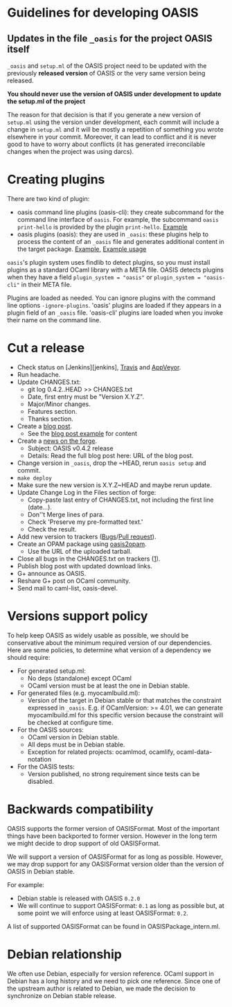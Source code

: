 
Guidelines for developing OASIS
===============================

## Updates in the file `_oasis` for the project OASIS itself

`_oasis` and `setup.ml` of the OASIS project need to be updated with the
previously __released version__ of OASIS or the very same version being
released.

__You should never use the version of OASIS under development to update the setup.ml of the project__

The reason for that decision is that if you generate a new version of `setup.ml`
using the version under development, each commit will include a change in 
`setup.ml` and it will be mostly a repetition of something you wrote elsewhere
in your commit. Moreover, it can lead to conflict and it is never good to have
to worry about conflicts (it has generated irreconcilable changes when the
project was using darcs).


Creating plugins
================

There are two kind of plugin:

 * oasis command line plugins (oasis-cli): they create subcommand for the
   command line interface of `oasis`. For example, the subcommand `oasis
   print-hello` is provided by the plugin `print-hello`.
   [Example](examples/plugins/oasis-plugin-print-hello)
 * oasis plugins (oasis): they are used in `_oasis`: these plugins help to
   process the content of an `_oasis` file and generates additional content in
   the target package.
   [Example](examples/plugins/oasis-plugin-versionfile),
   [Example usage](examples/plugins/with-plugin-versionfile)


`oasis`'s plugin system uses findlib to detect plugins, so you must install
plugins as a standard OCaml library with a META file. OASIS detects plugins when
they have a field `plugin_system = "oasis"` or `plugin_system = "oasis-cli"` in
their META file.

Plugins are loaded as needed. You can ignore plugins with the command line
options `-ignore-plugins`. 'oasis' plugins are loaded if they appears in a
plugin field of an `_oasis` file. 'oasis-cli' plugins iare loaded when you
invoke their name on the command line.


Cut a release
=============

 * Check status on [Jenkins][jenkins], [Travis][travis] and
   [AppVeyor][appveyor].
 * Run headache.
 * Update CHANGES.txt:
   * git log 0.4.2..HEAD >> CHANGES.txt
   * Date, first entry must be "Version X.Y.Z".
   * Major/Minor changes.
   * Features section.
   * Thanks section.
 * Create a [blog post][blog-post].
   * See the [blog post example][blog-post-example] for content
 * Create a [news on the forge][forge-post].
   * Subject: OASIS v0.4.2 release
   * Details: Read the full blog post here: URL of the blog post.
 * Change version in `_oasis`, drop the ~HEAD, rerun `oasis setup` and commit.
 * `make deploy`
 * Make sure the new version is X.Y.Z~HEAD and maybe rerun update.
 * Update Change Log in the Files section of forge:
   * Copy-paste last entry of CHANGES.txt, not including the first line
     (date...).
   * Don''t Merge lines of para.
   * Check 'Preserve my pre-formatted text.'
   * Check the result.
 * Add new version to trackers ([Bugs][bugs-version]/[Pull request][pull-version]).
 * Create an OPAM package using [oasis2opam][oasis2opam].
   * Use the URL of the uploaded tarball.
 * Close all bugs in the CHANGES.txt on trackers ([1][bugs]).
 * Publish blog post with updated download links.
 * G+ announce as OASIS.
 * Reshare G+ post on OCaml community.
 * Send mail to caml-list, oasis-devel.

 [jenkins1]: https://deci.ovh.le-gall.net/job/oasis/
 [jenkins2]: https://deci.ovh.le-gall.net/job/oasis-opam-build-revdeps/
 [travis]: https://travis-ci.org/ocaml/oasis
 [appveyor]: https://ci.appveyor.com/project/gildor478/oasis
 [blog-post]: https://le-gall.net/sylvain+violaine/blog/admin/posts.php
 [blog-post-example]: http://le-gall.net/sylvain+violaine/blog/index.php?post/2014/10/23/Release-of-OASIS-0.4.5
 [forge-post]: https://forge.ocamlcore.org/news/submit.php?group_id=54
 [bugs-version]: https://github.com/ocaml/oasis/issues/new
 [pull-version]: https://github.com/ocaml/oasis/pulls
 [bugs]: https://github.com/ocaml/oasis/issues
 [oasis2opam]: https://github.com/ocaml/oasis2opam


Versions support policy
=======================

To help keep OASIS as widely usable as possible, we should be conservative about
the minimum required version of our dependencies. Here are some policies, to
determine what version of a dependency we should require:

 * For generated setup.ml:
   * No deps (standalone) except OCaml
   * OCaml version must be at least the one in Debian stable.
 * For generated files (e.g. myocamlbuild.ml):
   * Version of the target in Debian stable or that matches the constraint
     expressed in `_oasis`. E.g. if OCamlVersion: >= 4.01, we can generate
     myocamlbuild.ml for this specific version because the constraint will be
     checked at configure time.
 * For the OASIS sources:
   * OCaml version in Debian stable.
   * All deps must be in Debian stable.
   * Exception for related projects: ocamlmod, ocamlify, ocaml-data-notation
 * For the OASIS tests:
   * Version published, no strong requirement since tests can be disabled.


Backwards compatibility
=======================

OASIS supports the former version of OASISFormat. Most of the important things
have been backported to former version. However in the long term we might decide
to drop support of old OASISFormat.

We will support a version of OASISFormat for as long as possible.  However, we
may drop support for any OASISFormat version older than the version of OASIS in
Debian stable.

For example:
 * Debian stable is released with OASIS `0.2.0`
 * We will continue to support OASISFormat: `0.1` as long as possible but, at some
   point we will enforce using at least OASISFormat: `0.2`.

A list of supported OASISFormat can be found in OASISPackage_intern.ml.

Debian relationship
===================

We often use Debian, especially for version reference. OCaml support in Debian
has a long history and we need to pick one reference. Since one of the upstream
author is related to Debian, we made the decision to synchronize on Debian
stable release.
